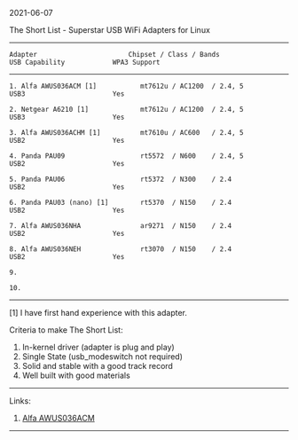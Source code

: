 2021-06-07

The Short List - Superstar USB WiFi Adapters for Linux

-----
```
Adapter                       Chipset / Class / Bands                 USB Capability            WPA3 Support
```
-----
```
1. Alfa AWUS036ACM [1]           mt7612u / AC1200  / 2.4, 5              USB3                      Yes

2. Netgear A6210 [1]             mt7612u / AC1200  / 2.4, 5              USB3                      Yes

3. Alfa AWUS036ACHM [1]          mt7610u / AC600   / 2.4, 5              USB2                      Yes

4. Panda PAU09                   rt5572  / N600    / 2.4, 5              USB2                      Yes

5. Panda PAU06                   rt5372  / N300    / 2.4                 USB2                      Yes

6. Panda PAU03 (nano) [1]        rt5370  / N150    / 2.4                 USB2                      Yes

7. Alfa AWUS036NHA               ar9271  / N150    / 2.4                 USB2                      Yes

8. Alfa AWUS036NEH               rt3070  / N150    / 2.4                 USB2                      Yes

9.

10.
```
-----

[1] I have first hand experience with this adapter.

Criteria to make The Short List: 

1. In-kernel driver (adapter is plug and play)
2. Single State (usb_modeswitch not required)
3. Solid and stable with a good track record
4. Well built with good materials

-----

Links:

1. [Alfa AWUS036ACM](https://store.rokland.com/collections/wi-fi-usb-adapters/products/alfa-awus036acm-802-11ac-dual-band-2-4-5-ghz-wifi-usb-adapter)

-----

